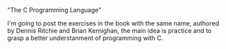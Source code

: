 "The C Programming Language"

I'm going to post the exercises in the book with the same name, authored by Dennis Ritchie and Brian Kernighan, the main idea is practice and to grasp a better understanment of programming with C.
